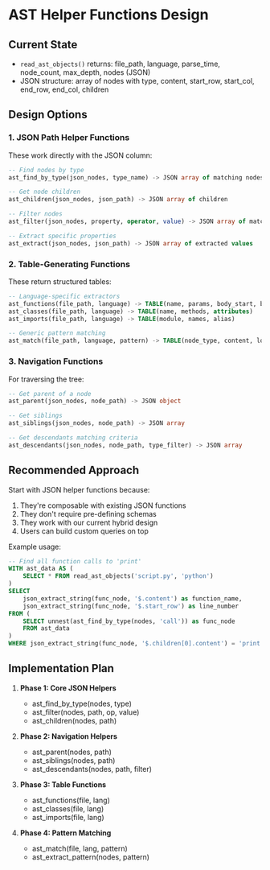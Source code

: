 # AST Helper Functions Design

## Current State
- `read_ast_objects()` returns: file_path, language, parse_time, node_count, max_depth, nodes (JSON)
- JSON structure: array of nodes with type, content, start_row, start_col, end_row, end_col, children

## Design Options

### 1. JSON Path Helper Functions
These work directly with the JSON column:

```sql
-- Find nodes by type
ast_find_by_type(json_nodes, type_name) -> JSON array of matching nodes

-- Get node children
ast_children(json_nodes, json_path) -> JSON array of children

-- Filter nodes
ast_filter(json_nodes, property, operator, value) -> JSON array of matching nodes

-- Extract specific properties
ast_extract(json_nodes, json_path) -> JSON array of extracted values
```

### 2. Table-Generating Functions
These return structured tables:

```sql
-- Language-specific extractors
ast_functions(file_path, language) -> TABLE(name, params, body_start, body_end)
ast_classes(file_path, language) -> TABLE(name, methods, attributes)
ast_imports(file_path, language) -> TABLE(module, names, alias)

-- Generic pattern matching
ast_match(file_path, language, pattern) -> TABLE(node_type, content, location, parent_path)
```

### 3. Navigation Functions
For traversing the tree:

```sql
-- Get parent of a node
ast_parent(json_nodes, node_path) -> JSON object

-- Get siblings
ast_siblings(json_nodes, node_path) -> JSON array

-- Get descendants matching criteria
ast_descendants(json_nodes, node_path, type_filter) -> JSON array
```

## Recommended Approach

Start with JSON helper functions because:
1. They're composable with existing JSON functions
2. They don't require pre-defining schemas
3. They work with our current hybrid design
4. Users can build custom queries on top

Example usage:
```sql
-- Find all function calls to 'print'
WITH ast_data AS (
    SELECT * FROM read_ast_objects('script.py', 'python')
)
SELECT 
    json_extract_string(func_node, '$.content') as function_name,
    json_extract_string(func_node, '$.start_row') as line_number
FROM (
    SELECT unnest(ast_find_by_type(nodes, 'call')) as func_node
    FROM ast_data
) 
WHERE json_extract_string(func_node, '$.children[0].content') = 'print';
```

## Implementation Plan

1. **Phase 1: Core JSON Helpers**
   - ast_find_by_type(nodes, type)
   - ast_filter(nodes, path, op, value)
   - ast_children(nodes, path)

2. **Phase 2: Navigation Helpers**  
   - ast_parent(nodes, path)
   - ast_siblings(nodes, path)
   - ast_descendants(nodes, path, filter)

3. **Phase 3: Table Functions**
   - ast_functions(file, lang)
   - ast_classes(file, lang)
   - ast_imports(file, lang)

4. **Phase 4: Pattern Matching**
   - ast_match(file, lang, pattern)
   - ast_extract_pattern(nodes, pattern)